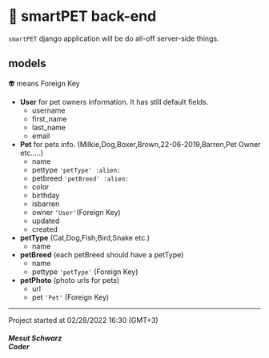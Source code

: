 # :sunflower: smartPET back-end

`smartPET` django application will be do all-off server-side things.

## models
:alien: means Foreign Key
- **User** for pet owners information. It has still default fields.
    - username
    - first_name
    - last_name
    - email
- **Pet** for pets info. (Milkie,Dog,Boxer,Brown,22-06-2019,Barren,Pet Owner etc.....)
    - name
    - pettype  `'petType' :alien:` 
    - petbreed `'petBreed' :alien:`
    - color
    - birthday
    - isbarren
    - owner `'User'`(Foreign Key)
    - updated
    - created
- **petType** (Cat,Dog,Fish,Bird,Snake etc.)
    - name
- **petBreed** (each petBreed should have a petType)
    - name
    - pettype `'petType'` (Foreign Key)
- **petPhoto** (photo urls for pets)
    - url
    - pet `'Pet'` (Foreign Key)


***
Project started at 02/28/2022 16:30 (GMT+3)
##### Mesut Schwarz<br />Coder
